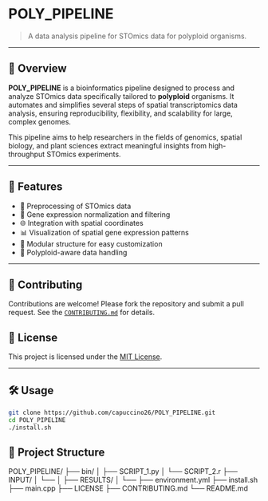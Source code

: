 # POLY_PIPELINE

> A data analysis pipeline for STOmics data for polyploid organisms.

---

## 📘 Overview

**POLY_PIPELINE** is a bioinformatics pipeline designed to process and analyze STOmics data specifically tailored to **polyploid** organisms. It automates and simplifies several steps of spatial transcriptomics data analysis, ensuring reproducibility, flexibility, and scalability for large, complex genomes.

This pipeline aims to help researchers in the fields of genomics, spatial biology, and plant sciences extract meaningful insights from high-throughput STOmics experiments.

---

## 🚀 Features

- 📍 Preprocessing of STOmics data
- 🧬 Gene expression normalization and filtering
- 🌐 Integration with spatial coordinates
- 📊 Visualization of spatial gene expression patterns
- 🔁 Modular structure for easy customization
- 🧠 Polyploid-aware data handling

---

## 🤝 Contributing

Contributions are welcome! Please fork the repository and submit a pull request.
See the [`CONTRIBUTING.md`](CONTRIBUTING.md) for details.

## 📄 License

This project is licensed under the [MIT License](LICENSE).

---

## 🛠️ Usage

```bash
git clone https://github.com/capuccino26/POLY_PIPELINE.git
cd POLY_PIPELINE
./install.sh
```

## 📂 Project Structure
POLY_PIPELINE/
├── bin/
│   ├── SCRIPT_1.py
│   └── SCRIPT_2.r
├── INPUT/
│   └── <empty folder>
│
├── RESULTS/
│   └── <empty folder>
├── environment.yml
├── install.sh
├── main.cpp
├── LICENSE
├── CONTRIBUTING.md
└── README.md
